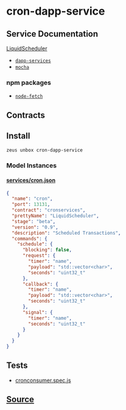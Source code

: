 
cron-dapp-service
====================






## Service Documentation
[LiquidScheduler](../../services/cron-service.md)


* [`dapp-services`](dapp-services.md)
* [`mocha`](mocha.md)
### npm packages
* [`node-fetch`](http://npmjs.com/package/node-fetch)

## Contracts

## Install
```bash
zeus unbox cron-dapp-service
```










### Model Instances
#### [services/cron.json](https://github.com/liquidapps-io/zeus-sdk/tree/master/boxes/groups/services/cron-dapp-service/models/dapp-services/cron.json)
```json
{
  "name": "cron",
  "port": 13131,
  "contract": "cronservices",
  "prettyName": "LiquidScheduler",
  "stage": "beta",
  "version": "0.9",
  "description": "Scheduled Transactions",
  "commands": {
    "schedule": {
      "blocking": false,
      "request": {
        "timer": "name",
        "payload": "std::vector<char>",
        "seconds": "uint32_t"
      },
      "callback": {
        "timer": "name",
        "payload": "std::vector<char>",
        "seconds": "uint32_t"
      },
      "signal": {
        "timer": "name",
        "seconds": "uint32_t"
      }
    }
  }
}
```
## Tests 
* [cronconsumer.spec.js](https://github.com/liquidapps-io/zeus-sdk/tree/master/boxes/groups/services/cron-dapp-service/test/cronconsumer.spec.js)
## [Source](https://github.com/liquidapps-io/zeus-sdk/tree/master/boxes/groups/services/cron-dapp-service)